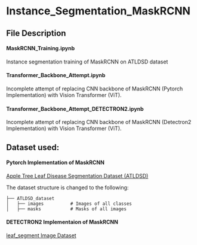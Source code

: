 # Instance_Segmentation_MaskRCNN

## File Description

#### MaskRCNN_Training.ipynb
Instance segmentation training of MaskRCNN on ATLDSD dataset
#### Transformer_Backbone_Attempt.ipynb
Incomplete attempt of replacing CNN backbone of MaskRCNN (Pytorch Implementation) with Vision Transformer (ViT).

#### Transformer_Backbone_Attempt_DETECTRON2.ipynb
Incomplete attempt of replacing CNN backbone of MaskRCNN (Detectron2 Implementation) with Vision Transformer (ViT).


## Dataset used:

#### Pytorch Implementation of MaskRCNN
[Apple Tree Leaf Disease Segmentation Dataset (ATLDSD)](https://www.scidb.cn/en/detail?dataSetId=0e1f57004db842f99668d82183afd578&dataSetType=personal)

The dataset structure is changed to the following:

    ├── ATLDSD_dataset      
    │   ├── images          # Images of all classes
    │   ├── masks           # Masks of all images

#### DETECTRON2 Implementaion of MaskRCNN
[leaf_segment Image Dataset](https://universe.roboflow.com/fpt-vl85s/leaf_segment/dataset/2)


